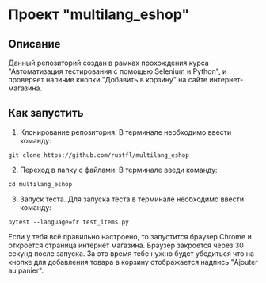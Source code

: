 # Проект "multilang_eshop"

## Описание
Данный репозиторий создан в рамках прохождения курса "Автоматизация тестирования с помощью Selenium и Python", и проверяет наличие кнопки "Добавить в корзину" на сайте интернет-магазина.

## Как запустить

1. Клонирование репозитория. В терминале необходимо ввести команду:
 ```shell
git clone https://github.com/rustfl/multilang_eshop
```

2. Переход в папку с файлами. В терминале введи команду:
```shell
cd multilang_eshop
```

3. Запуск теста. Для запуска теста в терминале необходимо ввести команду:
```shell
pytest --language=fr test_items.py
```
Если у тебя всё правильно настроено, то запустится браузер Chrome и откроется страница интернет магазина. Браузер закроется через 30 секунд после запуска. За это время тебе нужно будет убедиться что на кнопке для добавления товара в корзину отображается надпись "Ajouter au panier".
